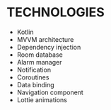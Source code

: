 # TECHNOLOGIES
- Kotlin
- MVVM architecture
- Dependency injection
- Room database
- Alarm manager
- Notification
- Coroutines
- Data binding
- Navigation component
- Lottie animations
